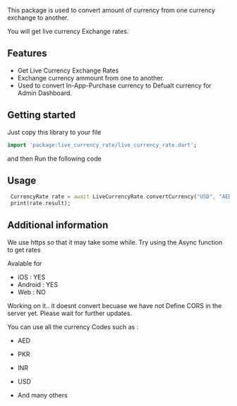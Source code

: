 
This package is used to convert amount of currency from one currency exchange to another.

You will get live currency Exchange rates.



## Features

- Get Live Currency Exchange Rates
- Exchange currency ammount from one to another.
- Used to convert In-App-Purchase currency to Defualt currency for Admin Dashboard.

## Getting started


Just copy this library to your file
```dart
import 'package:live_currency_rate/live_currency_rate.dart';
```

and then
Run the following code

## Usage


```dart
 CurrencyRate rate = await LiveCurrencyRate.convertCurrency("USD", "AED", 500);
 print(rate.result);

```

## Additional information

We use https so that it may take some while.
Try using the Async function to get rates

Avalable for
-  iOS        : YES
-  Android    : YES
-  Web        : NO

Working on it.. it doesnt convert becuase we have not Define CORS in the server yet. 
Please wait for further updates. 


You can use all the currency Codes such as :
- AED
- PKR
- INR
- USD

- And many others
